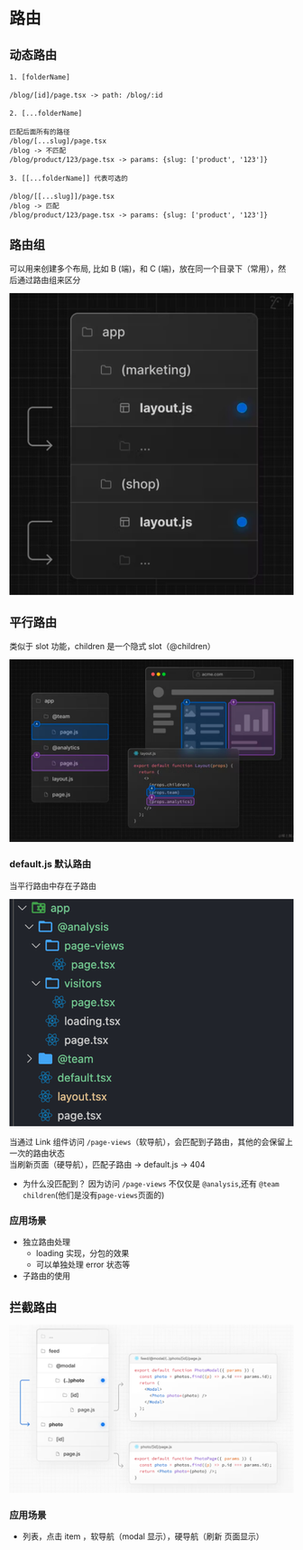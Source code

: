 # 路由

## 动态路由

```
1. [folderName]

/blog/[id]/page.tsx -> path: /blog/:id

2. [...folderName]

匹配后面所有的路径
/blog/[...slug]/page.tsx
/blog -> 不匹配
/blog/product/123/page.tsx -> params: {slug: ['product', '123']}

3. [[...folderName]] 代表可选的

/blog/[[...slug]]/page.tsx
/blog -> 匹配
/blog/product/123/page.tsx -> params: {slug: ['product', '123']}

```

## 路由组

可以用来创建多个布局, 比如 B (端)，和 C (端)，放在同一个目录下（常用），然后通过路由组来区分

![preview.jpg](./images/route-group.png)

## 平行路由

类似于 slot 功能，children 是一个隐式 slot（@children）

![parallel.jpg](./images/parallel.png)

### default.js 默认路由

当平行路由中存在子路由

![default.jpg](./images/default.png)

当通过 Link 组件访问 `/page-views`（软导航），会匹配到子路由，其他的会保留上一次的路由状态  
当刷新页面（硬导航），匹配子路由 -> default.js -> 404

- 为什么没匹配到？ 因为访问 `/page-views` 不仅仅是 `@analysis`,还有 `@team` `children`(他们是没有`page-views`页面的)

### 应用场景

- 独立路由处理
  - loading 实现，分包的效果
  - 可以单独处理 error 状态等
- 子路由的使用

## 拦截路由

![intercept.jpg](./images/intercepted.png)

### 应用场景

- 列表，点击 item ，软导航（modal 显示），硬导航（刷新 页面显示）

